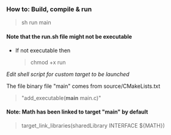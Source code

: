 ### How to: Build, compile & run

> sh run main

#### Note that the run.sh file might not be executable

- If not executable then

    > chmod +x run

*Edit shell script for custom target to be launched*

The file binary file "main" comes from source/CMakeLists.txt

> "add_executable(**main** main.c)"

#### Note: Math has been linked to target "main" by default
> target_link_libraries(sharedLibrary INTERFACE ${MATH})
